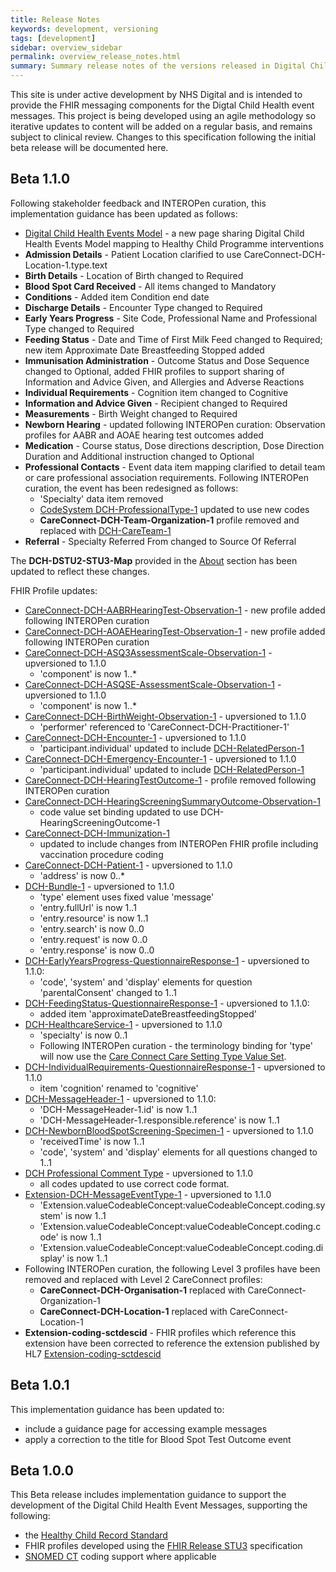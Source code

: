 ```yaml
---
title: Release Notes
keywords: development, versioning
tags: [development]
sidebar: overview_sidebar
permalink: overview_release_notes.html
summary: Summary release notes of the versions released in Digital Child Health Implementation Guide
---
```


This site is under active development by NHS Digital and is intended to provide the FHIR messaging components for the Digtal Child Health event messages. This project is being developed using an agile methodology so iterative updates to content will be added on a regular basis, and remains subject to clinical review. Changes to this specification following the initial beta release will be documented here.

## Beta 1.1.0 ##
Following stakeholder feedback and INTEROPen curation, this implementation guidance has been updated as follows:

- [Digital Child Health Events Model](explore_dch_events_model.html) - a new page sharing Digital Child Health Events Model mapping to Healthy Child Programme interventions
- **Admission Details** - Patient Location clarified to use CareConnect-DCH-Location-1.type.text
- **Birth Details** - Location of Birth changed to Required
- **Blood Spot Card Received** - All items changed to Mandatory
- **Conditions** - Added item Condition end date
- **Discharge Details** - Encounter Type changed to Required
- **Early Years Progress** - Site Code, Professional Name and Professional Type changed to Required
- **Feeding Status** - Date and Time of First Milk Feed changed to Required; new item Approximate Date Breastfeeding Stopped added
- **Immunisation Administration** - Outcome Status and Dose Sequence changed to Optional, added FHIR profiles to support sharing of Information and Advice Given, and Allergies and Adverse Reactions 
- **Individual Requirements** - Cognition item changed to Cognitive
- **Information and Advice Given** - Recipient changed to Required
- **Measurements** - Birth Weight changed to Required
- **Newborn Hearing** - updated following INTEROPen curation: Observation profiles for AABR and AOAE hearing test outcomes added
- **Medication** - Course status, Dose directions description, Dose Direction Duration and Additional instruction changed to Optional
- **Professional Contacts** - Event data item mapping clarified to detail team or care professional association requirements. Following INTEROPen curation, the event has been redesigned as follows:
	- 'Specialty' data item removed
	- [CodeSystem DCH-ProfessionalType-1](https://fhir.nhs.uk/STU3/CodeSystem/DCH-ProfessionalType-1) updated to use new codes
	- **CareConnect-DCH-Team-Organization-1** profile removed and replaced with [DCH-CareTeam-1](https://fhir.nhs.uk/STU3/StructureDefinition/DCH-CareTeam-1)
- **Referral** - Specialty Referred From changed to Source Of Referral

The **DCH-DSTU2-STU3-Map** provided in the [About](support_about.html) section has been updated to reflect these changes.

FHIR Profile updates:

- [CareConnect-DCH-AABRHearingTest-Observation-1](https://fhir.nhs.uk/STU3/StructureDefinition/CareConnect-DCH-AABRHearingTest-Observation-1) - new profile added following INTEROPen curation
- [CareConnect-DCH-AOAEHearingTest-Observation-1](https://fhir.nhs.uk/STU3/StructureDefinition/CareConnect-DCH-AOAEHearingTest-Observation-1) - new profile added following INTEROPen curation
- [CareConnect-DCH-ASQ3AssessmentScale-Observation-1](https://fhir.nhs.uk/STU3/StructureDefinition/CareConnect-DCH-ASQ3AssessmentScale-Observation-1) - upversioned to 1.1.0
	- 'component' is now 1..*
- [CareConnect-DCH-ASQSE-AssessmentScale-Observation-1](https://fhir.nhs.uk/STU3/StructureDefinition/CareConnect-DCH-ASQSE-AssessmentScale-Observation-1) - upversioned to 1.1.0
	- 'component' is now 1..*
- [CareConnect-DCH-BirthWeight-Observation-1](https://fhir.nhs.uk/STU3/StructureDefinition/CareConnect-DCH-BirthWeight-Observation-1) - upversioned to 1.1.0
	- 'performer' referenced to 'CareConnect-DCH-Practitioner-1'
- [CareConnect-DCH-Encounter-1](https://fhir.nhs.uk/STU3/StructureDefinition/CareConnect-DCH-Encounter-1) - upversioned to 1.1.0
	- 'participant.individual' updated to include [DCH-RelatedPerson-1](https://fhir.nhs.uk/STU3/StructureDefinition/DCH-RelatedPerson-1) 
- [CareConnect-DCH-Emergency-Encounter-1](https://fhir.nhs.uk/STU3/StructureDefinition/CareConnect-DCH-Emergency-Encounter-1) - upversioned to 1.1.0
	- 'participant.individual' updated to include [DCH-RelatedPerson-1](https://fhir.nhs.uk/STU3/StructureDefinition/DCH-RelatedPerson-1) 
- [CareConnect-DCH-HearingTestOutcome-1](https://fhir.nhs.uk/STU3/StructureDefinition/CareConnect-DCH-HearingTest-Procedure-1) - profile removed following INTEROPen curation
- [CareConnect-DCH-HearingScreeningSummaryOutcome-Observation-1](https://fhir.nhs.uk/STU3/StructureDefinition/CareConnect-DCH-HearingScreeningSummaryOutcome-Observation-1)
	- code value set binding updated to use DCH-HearingScreeningOutcome-1 
- [CareConnect-DCH-Immunization-1](https://fhir.nhs.uk/STU3/StructureDefinition/CareConnect-DCH-Immunization-1)
	- updated to include changes from INTEROPen FHIR profile including vaccination procedure coding
- [CareConnect-DCH-Patient-1](https://fhir.nhs.uk/STU3/StructureDefinition/CareConnect-DCH-Patient-1) - upversioned to 1.1.0
	- 'address' is now 0..*
- [DCH-Bundle-1](https://fhir.nhs.uk/STU3/StructureDefinition/DCH-Bundle-1) - upversioned to 1.1.0
	- 'type' element uses fixed value 'message'
	- 'entry.fullUrl' is now 1..1
	- 'entry.resource' is now 1..1
	- 'entry.search' is now 0..0
	- 'entry.request' is now 0..0
	- 'entry.response' is now 0..0 
- [DCH-EarlyYearsProgress-QuestionnaireResponse-1](https://fhir.nhs.uk/STU3/StructureDefinition/DCH-EarlyYearsProgress-QuestionnaireResponse-1) - upversioned to 1.1.0:
	- 'code', 'system' and 'display' elements for question 'parentalConsent' changed to 1..1
- [DCH-FeedingStatus-QuestionnaireResponse-1](https://fhir.nhs.uk/STU3/StructureDefinition/DCH-FeedingStatus-QuestionnaireResponse-1) - upversioned to 1.1.0:
	- added item 'approximateDateBreastfeedingStopped'
- [DCH-HealthcareService-1](https://fhir.nhs.uk/STU3/StructureDefinition/DCH-HealthcareService-1) - upversioned to 1.1.0
	- 'specialty' is now 0..1
	- Following INTEROPen curation - the terminology binding for 'type' will now use the [Care Connect Care Setting Type Value Set](https://fhir.hl7.org.uk/STU3/ValueSet/CareConnect-CareSettingType-1).
- [DCH-IndividualRequirements-QuestionnaireResponse-1](https://fhir.nhs.uk/STU3/StructureDefinition/DCH-IndividualRequirements-QuestionnaireResponse-1) - upversioned to 1.1.0
	- item 'cognition' renamed to 'cognitive'
- [DCH-MessageHeader-1](https://fhir.nhs.uk/STU3/StructureDefinition/DCH-MessageHeader-1) - upversioned to 1.1.0: 
	- 'DCH-MessageHeader-1.id' is now 1..1
	- 'DCH-MessageHeader-1.responsible.reference' is now 1..1
- [DCH-NewbornBloodSpotScreening-Specimen-1](https://fhir.nhs.uk/STU3/StructureDefinition/DCH-NewbornBloodSpotScreening-Specimen-1) - upversioned to 1.1.0
	- 'receivedTime' is now 1..1
	- 'code', 'system' and 'display' elements for all questions changed to 1..1
- [DCH Professional Comment Type](https://fhir.nhs.uk/STU3/CodeSystem/DCH-ProfessionalCommentType-1) - upversioned to 1.1.0
	- all codes updated to use correct code format.
- [Extension-DCH-MessageEventType-1](https://fhir.nhs.uk/STU3/StructureDefinition/Extension-DCH-MessageEventType-1) - upversioned to 1.1.0
	- 'Extension.valueCodeableConcept:valueCodeableConcept.coding.system' is now 1..1
	- 'Extension.valueCodeableConcept:valueCodeableConcept.coding.code' is now 1..1
	- 'Extension.valueCodeableConcept:valueCodeableConcept.coding.display' is now 1..1
- Following INTEROPen curation, the following Level 3 profiles have been removed and replaced with Level 2 CareConnect profiles:
	- **CareConnect-DCH-Organisation-1** replaced with CareConnect-Organization-1
	- **CareConnect-DCH-Location-1** replaced with CareConnect-Location-1
- **Extension-coding-sctdescid** - FHIR profiles which reference this extension have been corrected to reference the extension published by HL7 [Extension-coding-sctdescid](https://fhir.hl7.org.uk/STU3/StructureDefinition/Extension-coding-sctdescid)

## Beta 1.0.1 ##
This implementation guidance has been updated to:
- include a guidance page for accessing example messages
- apply a correction to the title for Blood Spot Test Outcome event

## Beta 1.0.0 ##
This Beta release includes implementation guidance to support the development of the Digital Child Health Event Messages, supporting the following:

- the [Healthy Child Record Standard](https://theprsb.org/standards/healthychildrecord/)
- FHIR profiles developed using the [FHIR Release STU3](https://www.hl7.org/fhir/STU3/index.html) specification
- [SNOMED CT](https://digital.nhs.uk/snomed-ct) coding support where applicable
